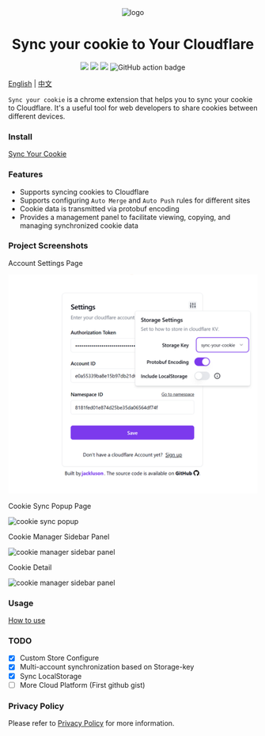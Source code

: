 <div align="center">
<img src="chrome-extension/public/icon-128.png" alt="logo"/>
<h1> Sync your cookie to Your Cloudflare</h1>

![](https://img.shields.io/badge/React-61DAFB?style=flat-square&logo=react&logoColor=black)
![](https://img.shields.io/badge/Typescript-3178C6?style=flat-square&logo=typescript&logoColor=white)
![](https://badges.aleen42.com/src/vitejs.svg)
![GitHub action badge](https://github.com/jackluson/sync-your-cookie/actions/workflows/build-zip.yml/badge.svg)
<!-- <img src="https://hits.seeyoufarm.com/api/count/incr/badge.svg?url=https://github.com/jackluson/sync-your-cookieFactions&count_bg=%23#222222&title_bg=%23#454545&title=😀&edge_flat=true" alt="hits"/> -->

</div>

[English](./README.md) | [中文](./README_ZH.md)

`Sync your cookie` is a chrome extension that helps you to sync your cookie to Cloudflare. It's a useful tool for web developers to share cookies between different devices. 

### Install
[Sync Your Cookie](https://chromewebstore.google.com/detail/sync-your-cookie/bcegpckmgklcpcapnbigfdadedcneopf)


### Features

- Supports syncing cookies to Cloudflare
- Supports configuring `Auto Merge` and `Auto Push` rules for different sites
- Cookie data is transmitted via protobuf encoding
- Provides a management panel to facilitate viewing, copying, and managing synchronized cookie data


### Project Screenshots

Account Settings Page

<img width="600" src="./screenshots/settings.png" alt="account settings"/>

Cookie Sync Popup Page

<img width="600" src="./screenshots/sync.png" alt="cookie sync popup"/>

Cookie Manager Sidebar Panel

<img width="600" src="./screenshots/panel.png" alt="cookie manager sidebar panel"/>

Cookie Detail

<img width="600" src="./screenshots/panel_item.png" alt="cookie manager sidebar panel"/>



### Usage

[How to use](./how-to-use.md)

### TODO

- [x] Custom Store Configure
- [x] Multi-account synchronization based on Storage-key
- [x] Sync LocalStorage
- [ ] More Cloud Platform (First github gist)

### Privacy Policy

Please refer to [Privacy Policy](./private-policy.md) for more information.
